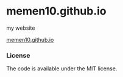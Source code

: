 # memen10.github.io
my website

[memen10.github.io](https://memen10.github.io/?)


### License
The code is available under the MIT license.
